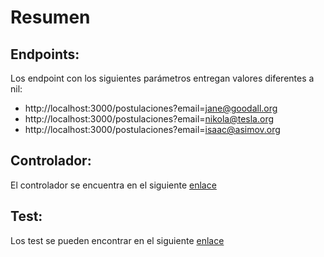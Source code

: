 # Resumen

## Endpoints:

Los endpoint con los siguientes parámetros entregan valores diferentes a nil:
* http://localhost:3000/postulaciones?email=jane@goodall.org
* http://localhost:3000/postulaciones?email=nikola@tesla.org
* http://localhost:3000/postulaciones?email=isaac@asimov.org

## Controlador:
El controlador se encuentra en el siguiente [enlace](https://github.com/tcero76/pruebaWorkOnLaw/blob/master/app/controllers/postulaciones_controller.rb)

## Test:
Los test se pueden encontrar en el siguiente
[enlace](https://github.com/tcero76/pruebaWorkOnLaw/blob/master/test/controllers/postulaciones_controller_test.rb)
